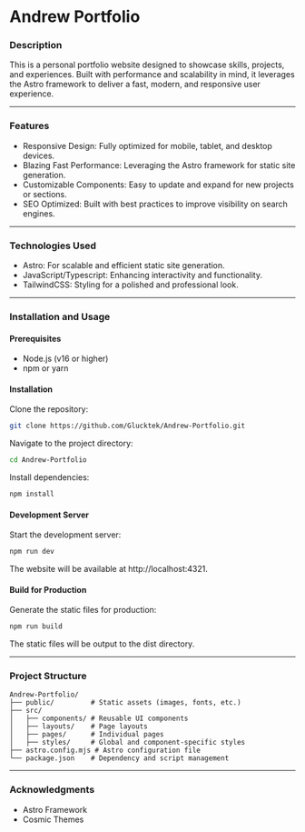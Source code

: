 # Andrew Portfolio

### Description

This is a personal portfolio website designed to showcase skills, projects, and experiences. Built with performance and scalability in mind, it leverages the Astro framework to deliver a fast, modern, and responsive user experience.

---

### Features

- Responsive Design: Fully optimized for mobile, tablet, and desktop devices.
- Blazing Fast Performance: Leveraging the Astro framework for static site generation.
- Customizable Components: Easy to update and expand for new projects or sections.
- SEO Optimized: Built with best practices to improve visibility on search engines.

---

### Technologies Used

- Astro: For scalable and efficient static site generation.
- JavaScript/Typescript: Enhancing interactivity and functionality.
- TailwindCSS: Styling for a polished and professional look.

---

### Installation and Usage

#### Prerequisites

- Node.js (v16 or higher)
- npm or yarn

#### Installation

Clone the repository:

```bash
git clone https://github.com/Glucktek/Andrew-Portfolio.git
```

Navigate to the project directory:

```bash
cd Andrew-Portfolio
```

Install dependencies:

```bash
npm install
```

#### Development Server

Start the development server:

```bash
npm run dev
```

The website will be available at http://localhost:4321.

#### Build for Production

Generate the static files for production:

```bash
npm run build
```

The static files will be output to the dist directory.

---

### Project Structure

```Code
Andrew-Portfolio/
├── public/         # Static assets (images, fonts, etc.)
├── src/
│   ├── components/ # Reusable UI components
│   ├── layouts/    # Page layouts
│   ├── pages/      # Individual pages
│   ├── styles/     # Global and component-specific styles
├── astro.config.mjs # Astro configuration file
└── package.json    # Dependency and script management
```

---

### Acknowledgments

- Astro Framework
- Cosmic Themes
